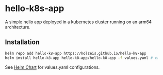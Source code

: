 # hello-k8s-app
A simple hello app deployed in a kubernetes cluster running on an arm64 architecture.

## Installation

```bash
helm repo add hello-k8-app https://holzeis.github.io/hello-k8-app
helm install hello-k8-app hello-k8-app/hello-k8-app -f values.yaml # create your own values.yaml
```

See [Helm Chart](charts/hello-k8s-app/values.yaml) for values.yaml configurations.